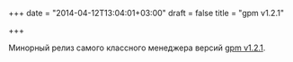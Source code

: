 +++
date = "2014-04-12T13:04:01+03:00"
draft = false
title = "gpm v1.2.1"

+++

<p>Минорный релиз самого классного менеджера версий <a href="https://github.com/pote/gpm/releases/tag/v1.2.1">gpm v1.2.1</a>.</p>


